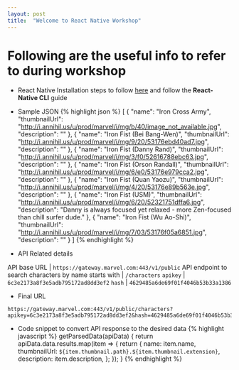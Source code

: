 ```yaml
---
layout: post
title:  "Welcome to React Native Workshop"
---
```


# Following are the useful info to refer to during workshop

 - React Native Installation steps to follow [here](https://facebook.github.io/react-native/docs/getting-started) and follow the **React-Native CLI** guide

 - Sample JSON
 {% highlight json %}
 [
  {
    "name": "Iron Cross Army",
    "thumbnailUrl": "http://i.annihil.us/u/prod/marvel/i/mg/b/40/image_not_available.jpg",
    "description": ""
  },
  {
    "name": "Iron Fist (Bei Bang-Wen)",
    "thumbnailUrl": "http://i.annihil.us/u/prod/marvel/i/mg/9/20/53176ebd40ad7.jpg",
    "description": ""
  },
  {
    "name": "Iron Fist (Danny Rand)",
    "thumbnailUrl": "http://i.annihil.us/u/prod/marvel/i/mg/3/f0/52616788ebc63.jpg",
    "description": ""
  },
  {
    "name": "Iron Fist (Orson Randall)",
    "thumbnailUrl": "http://i.annihil.us/u/prod/marvel/i/mg/6/e0/53176e979cca2.jpg",
    "description": ""
  },
  {
    "name": "Iron Fist (Quan Yaozu)",
    "thumbnailUrl": "http://i.annihil.us/u/prod/marvel/i/mg/4/20/53176e89b563e.jpg",
    "description": ""
  },
  {
    "name": "Iron Fist (USM)",
    "thumbnailUrl": "http://i.annihil.us/u/prod/marvel/i/mg/6/20/52321751dffa6.jpg",
    "description": "Danny is always focused yet relaxed - more Zen-focused than chill surfer dude."
  },
  {
    "name": "Iron Fist (Wu Ao-Shi)",
    "thumbnailUrl": "http://i.annihil.us/u/prod/marvel/i/mg/7/03/53176f05a6851.jpg",
    "description": ""
  }
]
 {% endhighlight %}
 - API Related details

 API base URL | `https://gateway.marvel.com:443/v1/public`
 API endpoint to search characters by name starts with | `/characters`
 `apikey` | `6c3e2173a8f3e5adb795172ad8dd3ef2`
 `hash` | `4629485a6de69f01f4046b53b33a1386`
 
 - Final URL
 ```
 https://gateway.marvel.com:443/v1/public/characters?apikey=6c3e2173a8f3e5adb795172ad8dd3ef2&hash=4629485a6de69f01f4046b53b33a1386&ts=1&nameStartsWith=Spider
 ```
 - Code snippet to convert API response to the desired data
 {% highlight javascript %}
 getParsedData(apiData) {
    return apiData.data.results.map(item => {
        return {
            name: item.name,
            thumbnailUrl: `${item.thumbnail.path}.${item.thumbnail.extension}`,
            description: item.description,
        };
    });
 }
 {% endhighlight %}